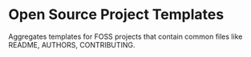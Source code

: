# Open Source Project Templates
 Aggregates templates for FOSS projects that contain common files like README, AUTHORS, CONTRIBUTING.

